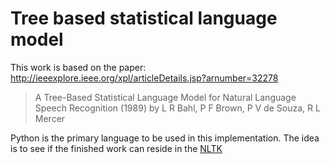 # Tree based statistical language model

This work is based on the paper: http://ieeexplore.ieee.org/xpl/articleDetails.jsp?arnumber=32278
> A Tree-Based Statistical Language Model for Natural Language Speech Recognition (1989)
> by L R Bahl, P F Brown, P V de Souza, R L Mercer

Python is the primary language to be used in this implementation. The idea is to see if the finished work can reside in the [NLTK](https://github.com/nltk)
